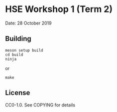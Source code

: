 # HSE Workshop 1 (Term 2)
Date: 28 October 2019


## Building
```
meson setup build
cd build
ninja
```

or

```
make
```

## License
CC0-1.0. See COPYING for details
